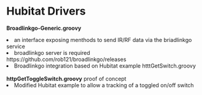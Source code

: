 # Hubitat Drivers
<b>Broadlinkgo-Generic.groovy</b><br>
<li>an interface exposing menthods to send IR/RF data via the briadlinkgo service </li>
<li>broadlinkgo server is required https://github.com/rob121/broadlinkgo/releases</li>
<li>Broadlinkgo integration based on Hubitat example htttGetSwitch.groovy</li>
<br>
<b>httpGetToggleSwitch.groovy</b> proof of concept<br>
<li>Modified Hubitat example to allow a tracking of a toggled on/off switch</li>




